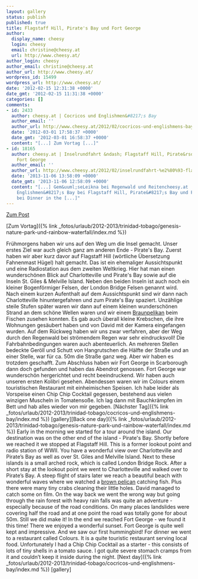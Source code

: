 ```yaml
---
layout: gallery
status: publish
published: true
title: Flagstaff Hill, Pirate's Bay und Fort George
author:
  display_name: cheesy
  login: cheesy
  email: christine@cheesy.at
  url: http://www.cheesy.at/
author_login: cheesy
author_email: christine@cheesy.at
author_url: http://www.cheesy.at/
wordpress_id: 15499
wordpress_url: http://www.cheesy.at/
date: '2012-02-15 12:31:38 +0000'
date_gmt: '2012-02-15 11:31:38 +0000'
categories: []
comments:
- id: 2433
  author: cheesy.at | Cocricos und Englishmen&#8217;s Bay
  author_email: ''
  author_url: http://www.cheesy.at/2012/02/cocricos-und-englishmens-bay/
  date: '2012-03-01 17:58:37 +0000'
  date_gmt: '2012-03-01 16:58:37 +0000'
  content: "[...] Zum Vortag [...]"
- id: 18165
  author: cheesy.at | Inselrundfahrt &ndash; Flagstaff Hill, Pirate&rsquo;s Bay und
    Fort George
  author_email: ''
  author_url: http://www.cheesy.at/2012/02/inselrundfahrt-%e2%80%93-flagstaff-hill-pirate%e2%80%99s-bay-und-fort-george/
  date: '2013-11-06 13:58:09 +0000'
  date_gmt: '2013-11-06 12:58:09 +0000'
  content: "[...] Gem&uuml;seLeikna bei Regenwald und Reitencheesy.at | Cocricos und
    Englishmen&#8217;s Bay bei Flagstaff Hill, Pirate&#8217;s Bay und Fort GeorgeMike
    bei Dinner in the [...]"
---
```


[Zum Post](http://www.cheesy.at/2012/02/inselrundfahrt-%E2%80%93-flagstaff-hill-pirate%E2%80%99s-bay-und-fort-george/
)
<!--:de-->[Zum Vortag]({% link _fotos/urlaub/2012-2013/trinidad-tobago/genesis-nature-park-und-rainbow-waterfall/index.md %})
Frühmorgens haben wir uns auf den Weg um die Insel gemacht. Unser erstes Ziel war auch gleich ganz am anderen Ende - Pirate's Bay. Zuerst haben wir aber kurz davor auf Flagstaff Hill (wörtliche Übersetzung Fahnenmast Hügel) halt gemacht. Das ist ein ehemaliger Aussichtspunkt und eine Radiostation aus dem zweiten Weltkrieg. Hier hat man einen wunderschönen Blick auf Charlotteville und Pirate's Bay sowie auf die Inseln St. Giles & Melville Island. Neben den beiden Inseln ist auch noch ein kleiner Bogenförmiger Felsen, der London Bridge Felsen genannt wird.
Nach einem kurzen Aufenthalt auf dem Aussichtspunkt sind wir dann nach Charlotteville hinuntergefahren und zum Pirate's Bay spaziert. Unzählige steile Stufen später waren wir dann auf einem kleinen wunderschönen Strand an dem schöne Wellen waren und wir einem [Braunpelikan](http://de.wikipedia.org/wiki/Braunpelikan) beim Fischen zusehen konnten. Es gab auch überall kleine Krebschen, die ihre Wohnungen gesäubert haben und von David mit der Kamera eingefangen wurden.
Auf dem Rückweg haben wir uns zwar verfahren, aber der Weg durch den Regenwald bei strömendem Regen war sehr eindrucksvoll! Die Fahrbahnbedingungen waren auch abenteuerlich. An mehreren Stellen bedeckte Geröll und Schutt von Hangrutschen die Hälfte der Straße und an einer Stelle, war für ca. 50m die Straße ganz weg. Aber wir haben es trotzdem geschafft.
Zum Abschluss haben wir Fort George in Scarborough dann doch gefunden und haben das Abendrot genossen. Fort George war wunderschön hergerichtet und recht beeindruckend. Wir haben auch unseren ersten Kolibri gesehen.
Abendessen waren wir im Colours einem touristischen Restaurant mit einheimischen Speisen. Ich habe leider als Vorspeise einen Chip Chip Cocktail gegessen, bestehend aus vielen winzigen Muscheln in Tomatensoße. Ich lag dann mit Bauchkrämpfen im Bett und hab alles wieder von mir gegeben.
[Nächster Tag]({% link _fotos/urlaub/2012-2013/trinidad-tobago/cocricos-und-englishmens-bay/index.md %})
[gallery]<!--:--><!--:en-->[Back one day]({% link _fotos/urlaub/2012-2013/trinidad-tobago/genesis-nature-park-und-rainbow-waterfall/index.md %})
Early in the morning we started for a tour around the island. Our destination was on the other end of the island - Pirate's Bay. Shortly before we reached it we stopped at Flagstaff Hill. This is a former lookout point and radio station of WWII. You have a wonderful view over Charlotteville and Pirate’s Bay as well as over St. Giles and Melville Island. Next to these islands is a small arched rock, which is called London Bridge Rock.
After a short stay at the lookout point we went to Charlotteville and walked over to Pirate’s Bay. A steep flight of stairs later we reach a beautiful beach with wonderful waves where we watched a [brown pelican](http://en.wikipedia.org/wiki/Brown_Pelican) catching fish. Plus there were many tiny crabs cleaning their little holes. David managed to catch some on film.
On the way back we went the wrong way but going through the rain forest with heavy rain falls was quite an adventure - especially because of the road conditions. On many places landslides were covering half the road and at one point the road was totally gone for about 50m. Still we did make it!
In the end we reached Fort George - we found it this time! There we enjoyed a wonderful sunset. Fort George is quite well kept and impressive. And we saw our first hummingbird!
For dinner we went to a restaurant called Colours. It is a quite touristic restaurant serving local food. Unfortunately I had a Chip Chip Cocktail as a starter - this consists of lots of tiny shells in a tomato sauce. I got quite severe stomach cramps from it and couldn’t keep it inside during the night.
[Next day]({% link _fotos/urlaub/2012-2013/trinidad-tobago/cocricos-und-englishmens-bay/index.md %})
[gallery]
<!--:-->
